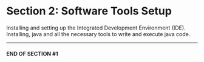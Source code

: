 # Section 2: Software Tools Setup
Installing and setting up the Integrated Development Environment (IDE). Installing, java and all the necessary tools
to write and execute java code.

----
#### END OF SECTION #1
